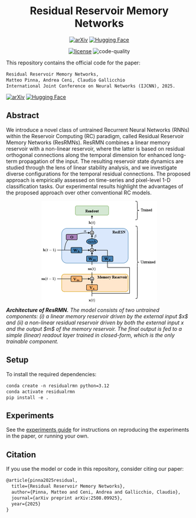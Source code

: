 <div align="center">

# Residual Reservoir Memory Networks

[![arXiv](https://img.shields.io/badge/arXiv-2508.09925-b31b1b.svg)](https://arxiv.org/abs/2508.09925)
[![Hugging Face](https://img.shields.io/badge/%F0%9F%A4%97%20Hugging%20Face-Paper-yellow)](https://huggingface.co/papers/2508.09925)

[![license](https://img.shields.io/badge/License-MIT-green.svg?labelColor=gray)](https://github.com/nennomp/research-code-template)
![code-quality](https://github.com/nennomp/residualrmn/actions/workflows/code-quality.yml/badge.svg)

</div>

This repository contains the official code for the paper:

```
Residual Reservoir Memory Networks,
Matteo Pinna, Andrea Ceni, Claudio Gallicchio
International Joint Conference on Neural Networks (IJCNN), 2025.
```

[![arXiv](https://img.shields.io/badge/arXiv-2508.09925-b31b1b.svg)](https://arxiv.org/abs/2508.09925)
[![Hugging Face](https://img.shields.io/badge/%F0%9F%A4%97%20Hugging%20Face-Paper-yellow)](https://huggingface.co/papers/2508.09925)

## Abstract
We introduce a novel class of untrained Recurrent Neural Networks (RNNs) within the Reservoir Computing (RC) paradigm, called Residual Reservoir Memory Networks (ResRMNs). ResRMN combines a linear memory reservoir with a non-linear reservoir, where the latter is based on residual orthogonal connections along the temporal dimension for enhanced long-term propagation of the input. The resulting reservoir state dynamics are studied through the lens of linear stability analysis, and we investigate diverse configurations for the temporal residual connections. The proposed approach is empirically assessed on time-series and pixel-level 1-D classification tasks. Our experimental results highlight the advantages of the proposed approach over other conventional RC models.

<div align="center">
<img src="assets/figure-1.png?raw=true" alt="Model" title="Model">
</div>
<figcaption><em><strong>
Architecture of ResRMN.</strong> The model consists of two untrained components: (i) a linear memory reservoir driven by the external input $x$ and (ii) a non-linear residual reservoir driven by both the external input x and the output $m$ of the memory reservoir. The final output is fed to a simple (linear) readout layer trained in closed-form, which is the only trainable component.
</em></figcaption>

## Setup
To install the required dependencies:
```
conda create -n residualrmn python=3.12
conda activate residualrmn
pip install -e .
```

## Experiments
See the [experiments guide](./experiments/README.md) for instructions on reproducing the experiments in the paper, or running your own.

## Citation
If you use the model or code in this repository, consider citing our paper:
```
@article{pinna2025residual,
  title={Residual Reservoir Memory Networks},
  author={Pinna, Matteo and Ceni, Andrea and Gallicchio, Claudio},
  journal={arXiv preprint arXiv:2508.09925},
  year={2025}
}
```
